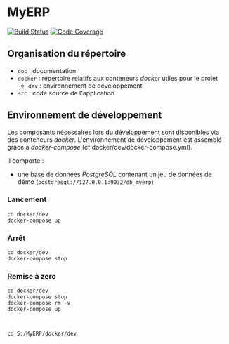 # MyERP

[![Build Status](https://travis-ci.org/diarraSokhna/Projet5_MyErp.svg?branch=master)](https://travis-ci.org/diarraSokhna/Projet5_MyErp/)
[![Code Coverage](https://codecov.io/github/diarraSokhna/Projet5_MyErp/coverage.svg)](https://codecov.io/gh/diarraSokhna/Projet5_MyErp)

## Organisation du répertoire

*   `doc` : documentation
*   `docker` : répertoire relatifs aux conteneurs _docker_ utiles pour le projet
    *   `dev` : environnement de développement
*   `src` : code source de l'application

## Environnement de développement

Les composants nécessaires lors du développement sont disponibles via des conteneurs _docker_.
L'environnement de développement est assemblé grâce à _docker-compose_
(cf docker/dev/docker-compose.yml).

Il comporte :

*   une base de données _PostgreSQL_ contenant un jeu de données de démo (`postgresql://127.0.0.1:9032/db_myerp`)

### Lancement

    cd docker/dev
    docker-compose up


### Arrêt

    cd docker/dev
    docker-compose stop


### Remise à zero

    cd docker/dev
    docker-compose stop
    docker-compose rm -v
    docker-compose up

	
	
	cd S:/MyERP/docker/dev
